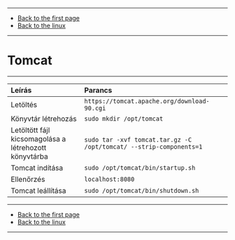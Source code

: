
---

- [Back to the first page](../../../README.md)
- [Back to the linux](../linux.md)

---

# Tomcat

---

| Leírás | Parancs |
| :----- | :------ |
| Letöltés | ```https://tomcat.apache.org/download-90.cgi``` |
| Könyvtár létrehozás | ```sudo mkdir /opt/tomcat``` |
| Letöltött fájl kicsomagolása a létrehozott könyvtárba | ```sudo tar -xvf tomcat.tar.gz -C /opt/tomcat/ --strip-components=1``` |
| Tomcat indítása | ```sudo /opt/tomcat/bin/startup.sh``` |
| Ellenőrzés | ```localhost:8080``` |
| Tomcat leállítása | ```sudo /opt/tomcat/bin/shutdown.sh``` |

---

- [Back to the first page](../../../README.md)
- [Back to the linux](../linux.md)

---